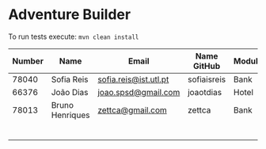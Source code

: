 # Adventure Builder

To run tests execute: `mvn clean install`

|   Number   |          Name           |            Email        |   Name GitHub  | Module(s) |
| ---------- | ----------------------- | ----------------------- | ---------------| --------- |
| 78040      | Sofia Reis              | sofia.reis@ist.utl.pt   | sofiaisreis    | Bank      |
| 66376      | João Dias               | joao.spsd@gmail.com     | joaotdias      | Hotel     |
| 78013      | Bruno Henriques         | zettca@gmail.com        | zettca         | Bank      |
|            |                         |                         |                |           |
|            |                         |                         |                |           |
|            |                         |                         |                |           |
|            |                         |                         |                |           |
|            |                         |                         |                |           |
|            |                         |                         |                |           |
 
